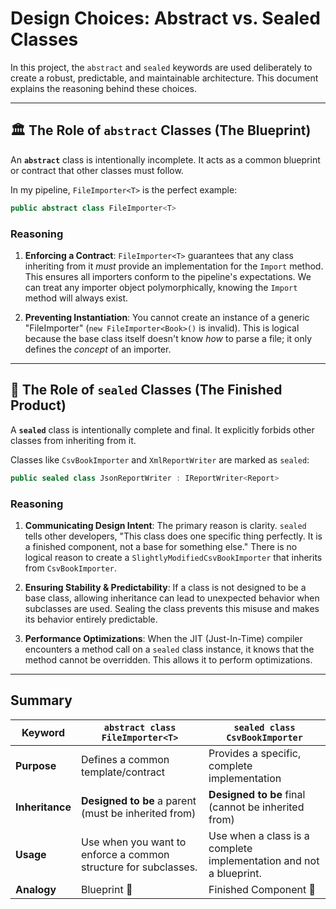 # Design Choices: Abstract vs. Sealed Classes

In this project, the `abstract` and `sealed` keywords are used deliberately to create a robust, predictable, and maintainable architecture. This document explains the reasoning behind these choices.

-----

## 🏛️ The Role of `abstract` Classes (The Blueprint)

An **`abstract`** class is intentionally incomplete. It acts as a common blueprint or contract that other classes must follow.

In my pipeline, `FileImporter<T>` is the perfect example:

```csharp
public abstract class FileImporter<T>
```

### **Reasoning**

1.  **Enforcing a Contract**: `FileImporter<T>` guarantees that any class inheriting from it *must* provide an implementation for the `Import` method. This ensures all importers conform to the pipeline's expectations. We can treat any importer object polymorphically, knowing the `Import` method will always exist.

2.  **Preventing Instantiation**: You cannot create an instance of a generic "FileImporter" (`new FileImporter<Book>()` is invalid). This is logical because the base class itself doesn't know *how* to parse a file; it only defines the *concept* of an importer.


-----

## 🧱 The Role of `sealed` Classes (The Finished Product)

A **`sealed`** class is intentionally complete and final. It explicitly forbids other classes from inheriting from it.

Classes like `CsvBookImporter` and `XmlReportWriter` are marked as `sealed`:

```csharp
public sealed class JsonReportWriter : IReportWriter<Report>
```

### **Reasoning**

1.  **Communicating Design Intent**: The primary reason is clarity. `sealed` tells other developers, "This class does one specific thing perfectly. It is a finished component, not a base for something else." There is no logical reason to create a `SlightlyModifiedCsvBookImporter` that inherits from `CsvBookImporter`. 
2.  **Ensuring Stability & Predictability**:  If a class is not designed to be a base class, allowing inheritance can lead to unexpected behavior when subclasses are used. Sealing the class prevents this misuse and makes its behavior entirely predictable.

3.  **Performance Optimizations**: When the JIT (Just-In-Time) compiler encounters a method call on a `sealed` class instance, it knows that the method cannot be overridden. This allows it to perform optimizations.


-----

## Summary

| Keyword        | `abstract class FileImporter<T>`                               | `sealed class CsvBookImporter`                                  |
| -------------- | -------------------------------------------------------------- | --------------------------------------------------------------- |
| **Purpose** | Defines a common template/contract                             | Provides a specific, complete implementation                  |
| **Inheritance**| **Designed to be** a parent (must be inherited from)           | **Designed to be** final (cannot be inherited from)             |
| **Usage** | Use when you want to enforce a common structure for subclasses. | Use when a class is a complete implementation and not a blueprint. |
| **Analogy** | Blueprint 📝                                                   | Finished Component 🧱                                            |